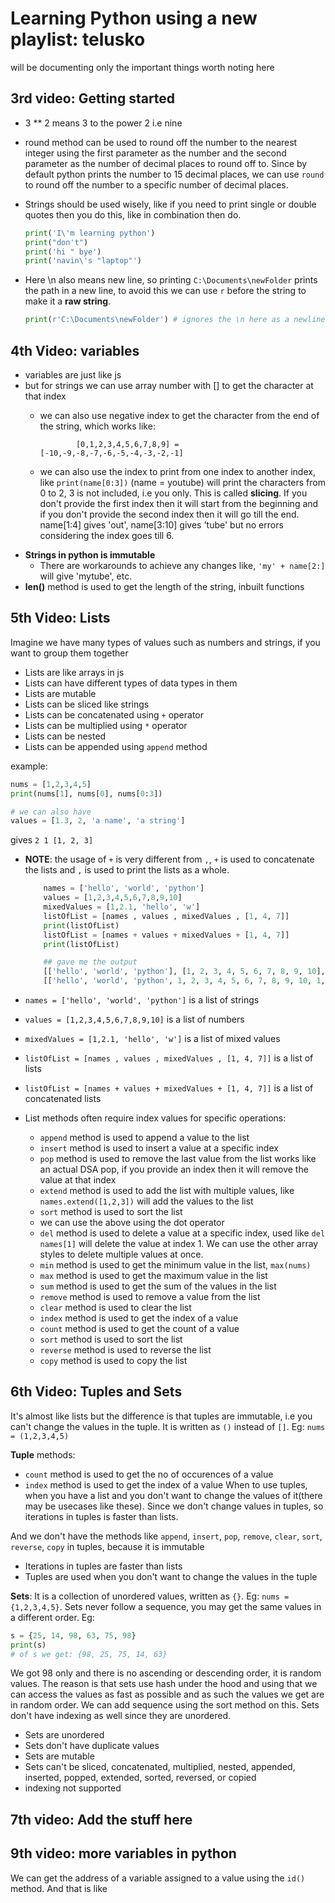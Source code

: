 # Learning Python using a new playlist: telusko

will be documenting only the important things worth noting here

## 3rd video: Getting started

- 3 \*\* 2 means 3 to the power 2 i.e nine
- round method can be used to round off the number to the nearest integer using the first parameter as the number and the second parameter as the number of decimal places to round off to. Since by default python prints the number to 15 decimal places, we can use `round` to round off the number to a specific number of decimal places.
- Strings should be used wisely, like if you need to print single or double quotes then you do this, like in combination then do.

    ```python
    print('I\'m learning python')
    print("don't")
    print('hi " bye')
    print('navin\'s "laptop"')
    ```

- Here \n also means new line, so printing `C:\Documents\newFolder` prints the path in a new line, to avoid this we can use `r` before the string to make it a **raw string**.

    ```python
    print(r'C:\Documents\newFolder') # ignores the \n here as a newline character
    ```

## 4th Video: variables

- variables are just like js
- but for strings we can use array number with [] to get the character at that index
  - we can also use negative index to get the character from the end of the string, which works like:

    ```
            [0,1,2,3,4,5,6,7,8,9] = [-10,-9,-8,-7,-6,-5,-4,-3,-2,-1]
    ```

  - we can also use the index to print from one index to another index, like `print(name[0:3])` (name = youtube) will print the characters from 0 to 2, 3 is not included, i.e you only. This is called **slicing**. If you don't provide the first index then it will start from the beginning and if you don't provide the second index then it will go till the end. name[1:4] gives 'out', name[3:10] gives 'tube' but no errors considering the index goes till 6.
- **Strings in python is immutable**
  - There are workarounds to achieve any changes like, `'my' + name[2:]` will give 'mytube', etc.
- **len()** method is used to get the length of the string, inbuilt functions

## 5th Video: Lists

Imagine we have many types of values such as numbers and strings, if you want to group them together

- Lists are like arrays in js
- Lists can have different types of data types in them
- Lists are mutable
- Lists can be sliced like strings
- Lists can be concatenated using `+` operator
- Lists can be multiplied using `*` operator
- Lists can be nested
- Lists can be appended using `append` method

example:

```python
nums = [1,2,3,4,5]
print(nums[1], nums[0], nums[0:3])

# we can also have
values = [1.3, 2, 'a name', 'a string']
```

gives `2 1 [1, 2, 3]`

- **NOTE**: the usage of `+` is very different from `,`, `+` is used to concatenate the lists and `,` is used to print the lists as a whole.

    ```python
        names = ['hello', 'world', 'python']
        values = [1,2,3,4,5,6,7,8,9,10]
        mixedValues = [1,2.1, 'hello', 'w']
        listOfList = [names , values , mixedValues , [1, 4, 7]]
        print(listOfList)
        listOfList = [names + values + mixedValues + [1, 4, 7]]
        print(listOfList)

        ## gave me the output
        [['hello', 'world', 'python'], [1, 2, 3, 4, 5, 6, 7, 8, 9, 10], [1, 2.1, 'hello', 'w'], [1, 4, 7]]
        [['hello', 'world', 'python', 1, 2, 3, 4, 5, 6, 7, 8, 9, 10, 1, 2.1, 'hello', 'w', 1, 4, 7]]
    ```

- `names = ['hello', 'world', 'python']` is a list of strings
- `values = [1,2,3,4,5,6,7,8,9,10]` is a list of numbers
- `mixedValues = [1,2.1, 'hello', 'w']` is a list of mixed values
- `listOfList = [names , values , mixedValues , [1, 4, 7]]` is a list of lists
- `listOfList = [names + values + mixedValues + [1, 4, 7]]` is a list of concatenated lists
- List methods often require index values for specific operations:
  - `append` method is used to append a value to the list
  - `insert` method is used to insert a value at a specific index
  - `pop` method is used to remove the last value from the list works like an actual DSA pop, if you provide an index then it will remove the value at that index
  - `extend` method is used to add the list with multiple values, like `names.extend([1,2,3])` will add the values to the list
  - `sort` method is used to sort the list
  - we can use the above using the dot operator
  - `del` method is used to delete a value at a specific index, used like `del names[1]` will delete the value at index 1. We can use the other array styles to delete multiple values at once.
  - `min` method is used to get the minimum value in the list, `max(nums)`
  - `max` method is used to get the maximum value in the list
  - `sum` method is used to get the sum of the values in the list
  - `remove` method is used to remove a value from the list
  - `clear` method is used to clear the list
  - `index` method is used to get the index of a value
  - `count` method is used to get the count of a value
  - `sort` method is used to sort the list
  - `reverse` method is used to reverse the list
  - `copy` method is used to copy the list

## 6th Video: Tuples and Sets

It's almost like lists but the difference is that tuples are immutable, i.e you can't change the values in the tuple. It is written as `()` instead of `[]`. Eg: `nums = (1,2,3,4,5)`

**Tuple** methods:

- `count` method is used to get the no of occurences of a value
- `index` method is used to get the index of a value
When to use tuples, when you have a list and you don't want to change the values of it(there may be usecases like these). Since we don't change values in tuples, so iterations in tuples is faster than lists.

And we don't have the methods like `append`, `insert`, `pop`, `remove`, `clear`, `sort`, `reverse`, `copy` in tuples, because it is immutable

- Iterations in tuples are faster than lists
- Tuples are used when you don't want to change the values in the tuple

**Sets**: It is a collection of unordered values, written as `{}`. Eg: `nums = {1,2,3,4,5}`. Sets never follow a sequence, you may get the same values in a different order. Eg:

```python
s = {25, 14, 98, 63, 75, 98}
print(s)
# of s we get: {98, 25, 75, 14, 63}
```

We got 98 only and there is no ascending or descending order, it is random values. The reason is that sets use hash under the hood and using that we can access the values as fast as possible and as such the values we get are in random order. We can add sequence using the sort method on this. Sets don't have indexing as well since they are unordered.

- Sets are unordered
- Sets don't have duplicate values
- Sets are mutable
- Sets can't be sliced, concatenated, multiplied, nested, appended, inserted, popped, extended, sorted, reversed, or copied
- indexing not supported

## 7th video: Add the stuff here

## 9th video: more variables in python

We can get the address of a variable assigned to a value using the `id()` method. And that is like
